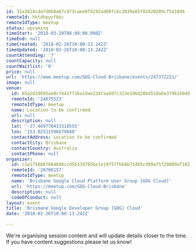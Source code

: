 ```yaml
---
id: 31a3824cda7d068a67c973caee0fd292ad00fcbc2039e85f82420209cf5410d6
remoteId: hktdhpyxfbkc
remoteIdType: meetup
status: upcoming
timeStart: '2018-03-20T08:00:00.000Z'
timeEnd: null
timeCreated: '2018-02-26T10:00:13.242Z'
timeUpdated: '2018-02-26T10:00:13.242Z'
countAttending: '7'
countCapacity: null
countWaitlist: '0'
price: null
url: 'https://www.meetup.com/GDG-Cloud-Brisbane/events/247372221/'
image: null
venue:
  id: 65a2d2d695ae8cf443f716a1dae234faa9d7c323e106d28bd51da6e379615049
  remoteId: '24675523'
  remoteIdType: meetup
  name: Location to be confirmed
  url: null
  description: null
  lat: '-27.469770431518555'
  lon: '153.02511596679688'
  contactAddress: Location to be confirmed
  contactCity: Brisbane
  contactCountry: Australia
  contactPhone: null
organizer:
  id: c1e175688f884898ccd5b339765be1e19f57fb68b754b5cd99af5f29809af102
  remoteId: '20706157'
  remoteIdType: meetup
  name: 'Brisbane Google Cloud Platform User Group [GDG Cloud]'
  url: 'https://meetup.com/GDG-Cloud-Brisbane'
  description: null
  codeOfConduct: null
layout: event
title: 'Brisbane Google Developer Group [GDG] Cloud'
date: '2018-02-26T10:00:13.242Z'

---
```

<p>We're organising session content and will update details closer to the time. If you have content suggestions please let us know!</p>
